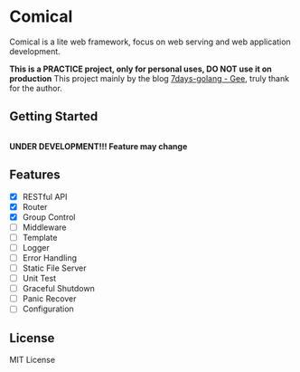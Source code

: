 # Comical
Comical is a lite web framework, focus on web serving and web application development.

**This is a PRACTICE project, only for personal uses, DO NOT use it on production**
This project mainly by the blog [7days-golang - Gee](https://geektutu.com/post/gee.html), truly thank for the author.

## Getting Started
```go
```

**UNDER DEVELOPMENT!!! Feature may change**
## Features
- [x] RESTful API
- [x] Router
- [x] Group Control
- [ ] Middleware
- [ ] Template
- [ ] Logger
- [ ] Error Handling
- [ ] Static File Server
- [ ] Unit Test
- [ ] Graceful Shutdown
- [ ] Panic Recover
- [ ] Configuration

## License
MIT License